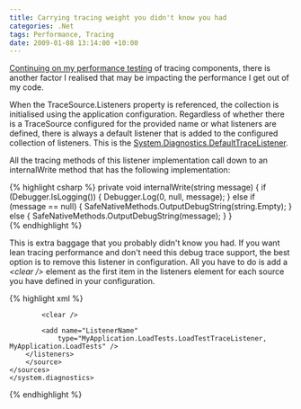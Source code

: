 ```yaml
---
title: Carrying tracing weight you didn't know you had
categories: .Net
tags: Performance, Tracing
date: 2009-01-08 13:14:00 +10:00
---
```


[Continuing on my performance testing][0] of tracing components, there is another factor I realised that may be impacting the performance I get out of my code. 

When the TraceSource.Listeners property is referenced, the collection is initialised using the application configuration. Regardless of whether there is a TraceSource configured for the provided name or what listeners are defined, there is always a default listener that is added to the configured collection of listeners. This is the [System.Diagnostics.DefaultTraceListener][1]. 

All the tracing methods of this listener implementation call down to an internalWrite method that has the following implementation: 

<!--more-->

{% highlight csharp %}
private void internalWrite(string message)
{
    if (Debugger.IsLogging())
    {
        Debugger.Log(0, null, message);
    }
    else if (message == null)
    {
        SafeNativeMethods.OutputDebugString(string.Empty);
    }
    else
    {
        SafeNativeMethods.OutputDebugString(message);
    }
}    
{% endhighlight %}

This is extra baggage that you probably didn't know you had. If you want lean tracing performance and don't need this debug trace support, the best option is to remove this listener in configuration. All you have to do is add a _&lt;clear /&gt;_ element as the first item in the listeners element for each source you have defined in your configuration. 

{% highlight xml %}
<?xml version="1.0" encoding="utf-8" ?> 
<configuration> 
    <system.diagnostics>
    <trace useGlobalLock="false" /> 
    <sources> 
        <source name="MySource" 
                switchValue="All"> 
        <listeners>
    
            <clear />
    
            <add name="ListenerName" 
                type="MyApplication.LoadTests.LoadTestTraceListener, MyApplication.LoadTests" /> 
        </listeners> 
        </source> 
    </sources>    
    </system.diagnostics> 
</configuration>     
{% endhighlight %}

[0]: /2009/01/08/disable-trace-usegloballock-for-better-tracing-performance/
[1]: http://msdn.microsoft.com/en-us/library/system.diagnostics.defaulttracelistener.aspx
